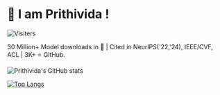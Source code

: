 # 👋  I am Prithivida !

![Visiters](https://visitor-badge.laobi.icu/badge?page_id=PrithivirajDamodaran.visitor-badge)


30 Million+ Model downloads in 🤗 | Cited in NeurIPS('22,'24), IEEE/CVF, ACL | 3K+ ⭐️ GitHub.

<!-- <a href="https://github.com/sponsors/PrithivirajDamodaran" title="Sponsor PrithiviDa"><img src="/assets/sponsor.svg?sanitize=true" width="94" height="28" aria-hidden="true"></a> --> 

![Prithivida's GitHub stats](https://github-readme-stats.vercel.app/api?username=PrithivirajDamodaran&show_icons=true&theme=radical)

[![Top Langs](https://github-readme-stats.vercel.app/api/top-langs/?username=PrithivirajDamodaran)](https://github.com/PrithivirajDamodaran/github-readme-stats)

